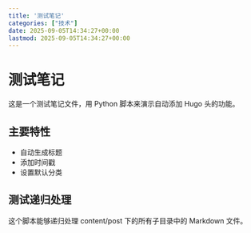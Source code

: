 ```yaml
---
title: '测试笔记'
categories: ["技术"]
date: 2025-09-05T14:34:27+00:00
lastmod: 2025-09-05T14:34:27+00:00
---
```


# 测试笔记

这是一个测试笔记文件，用 Python 脚本来演示自动添加 Hugo 头的功能。

## 主要特性

- 自动生成标题
- 添加时间戳
- 设置默认分类

## 测试递归处理

这个脚本能够递归处理 content/post 下的所有子目录中的 Markdown 文件。
